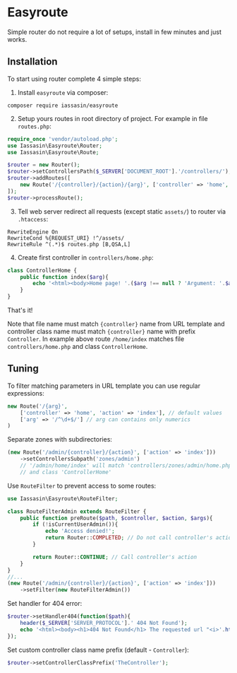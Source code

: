 # Easyroute
Simple router do not require a lot of setups, install in few minutes and just works.

## Installation

To start using router complete 4 simple steps:

1. Install `easyroute` via composer:

```
composer require iassasin/easyroute
```

2. Setup yours routes in root directory of project. For example in file `routes.php`:

```php
require_once 'vendor/autoload.php';
use Iassasin\Easyroute\Router;
use Iassasin\Easyroute\Route;

$router = new Router();
$router->setControllersPath($_SERVER['DOCUMENT_ROOT'].'/controllers/');
$router->addRoutes([
	new Route('/{controller}/{action}/{arg}', ['controller' => 'home', 'action' => 'index', 'arg' => null]),
]);
$router->processRoute();
```

3. Tell web server redirect all requests (except static `assets/`) to router via `.htaccess`:

```
RewriteEngine On
RewriteCond %{REQUEST_URI} !^/assets/
RewriteRule ^(.*)$ routes.php [B,QSA,L]
```

4. Create first controller in `controllers/home.php`:

```php
class ControllerHome {
	public function index($arg){
		echo '<html><body>Home page! '.($arg !== null ? 'Argument: '.$arg : 'Argument not set').'</body></html>';
	}
}
```

That's it!

Note that file name must match `{controller}` name from URL template and controller class name must match `{controller}` name with prefix `Controller`. In example above route `/home/index` matches file `controllers/home.php` and class `ControllerHome`.

## Tuning

To filter matching parameters in URL template you can use regular expressions:

```php
new Route('/{arg}',
	['controller' => 'home', 'action' => 'index'], // default values
	['arg' => '/^\d+$/'] // arg can contains only numerics
)
```

Separate zones with subdirectories:

```php
(new Route('/admin/{controller}/{action}', ['action' => 'index']))
	->setControllersSubpath('zones/admin')
	// '/admin/home/index' will match 'controllers/zones/admin/home.php'
	// and class 'ControllerHome'
```

Use `RouteFilter` to prevent access to some routes:

```php
use Iassasin\Easyroute\RouteFilter;

class RouteFilterAdmin extends RouteFilter {
	public function preRoute($path, $controller, $action, $args){
		if (!isCurrentUserAdmin()){
			echo 'Access denied!';
			return Router::COMPLETED; // Do not call controller's action
		}

		return Router::CONTINUE; // Call controller's action
	}
}
//...
(new Route('/admin/{controller}/{action}', ['action' => 'index']))
	->setFilter(new RouteFilterAdmin())
```

Set handler for 404 error:
```php
$router->setHandler404(function($path){
	header($_SERVER['SERVER_PROTOCOL'].' 404 Not Found');
	echo '<html><body><h1>404 Not Found</h1> The requested url "<i>'.htmlspecialchars($path).'</i>" not found!';
});
```

Set custom controller class name prefix (default - `Controller`):
```php
$router->setControllerClassPrefix('TheController');
```
